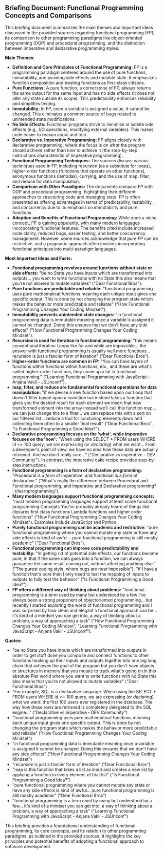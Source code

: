 

## Briefing Document: Functional Programming Concepts and Comparisons

This briefing document summarizes the main themes and important ideas discussed in the provided sources regarding functional programming (FP), its comparison to other programming paradigms like object-oriented programming (OOP) and procedural programming, and the distinction between imperative and declarative programming styles.

**Main Themes:**

- **Definition and Core Principles of Functional Programming:** FP is a programming paradigm centered around the use of pure functions, immutability, and avoiding side effects and mutable state. It emphasizes function composition and treating functions as first-class citizens.
- **Pure Functions:** A pure function, a cornerstone of FP, always returns the same output for the same input and has no side effects (it does not alter any state outside its scope). This predictability enhances reliability and simplifies testing.
- **Immutability:** In FP, once a variable is assigned a value, it cannot be changed. This eliminates a common source of bugs related to unintended state modifications.
- **No Side Effects:** Functional programs strive to minimize or isolate side effects (e.g., I/O operations, modifying external variables). This makes code easier to reason about and test.
- **Declarative vs. Imperative Programming:** FP aligns closely with declarative programming, where the focus is on _what_ the program should achieve rather than _how_ to achieve it (the step-by-step instructions characteristic of imperative programming).
- **Functional Programming Techniques:** The sources discuss various techniques used in FP, including recursion (as a substitute for loops), higher-order functions (functions that operate on other functions), anonymous functions (lambdas), currying, and the use of map, filter, and reduce for data manipulation.
- **Comparison with Other Paradigms:** The documents compare FP with OOP and procedural programming, highlighting their different approaches to structuring code and managing state. FP is often presented as offering advantages in terms of predictability, testability, and concurrency due to its emphasis on immutability and pure functions.
- **Adoption and Benefits of Functional Programming:** While once a niche concept, FP is gaining popularity, with many modern languages incorporating functional features. The benefits cited include increased code clarity, reduced bugs, easier testing, and better concurrency management. However, some sources acknowledge that pure FP can be restrictive, and a pragmatic approach often involves incorporating functional principles into multi-paradigm languages.

**Most Important Ideas and Facts:**

- **Functional programming revolves around functions without state or side effects:** "be no State you have inputs which are transformed into outputs... you want to write functions with no State this also means that you're not allowed to mutate variables" ("Dear Functional Bros").
- **Pure functions are predictable and reliable:** "functional programming uses pure mathematical functions meaning each unique input gives one specific output. This is done by not changing the program state which makes the behavior more predictable and reliable" ("How Functional Programming Changes Your Coding Mindset").
- **Immutability prevents unintended state changes:** "in functional programming data is immutable meaning once a variable is assigned it cannot be changed. Doing this ensures that we don't have any side effects" ("How Functional Programming Changes Your Coding Mindset").
- **Recursion is used for iteration in functional programming:** "this means conventional iteration Loops like for and while are impossible... the answer with functional programming is usually well more functions... recursion is just a fancier form of iteration" ("Dear Functional Bros").
- **Higher-order functions are common in FP:** "You can have layers of functions within functions within functions, etc., and these are what's called higher-order functions, they come up a lot in functional programming." ("Learning Functional Programming with JavaScript - Anjana Vakil - JSUnconf").
- **map, filter, and reduce are fundamental functional operations for data manipulation:** "if we devise a new function based upon our Loop that doesn't filter based upon a condition but instead takes a function that gives you the desired result for each element we insert that new transformed element into the array instead we'll call this function map... we can just change this to a filter... we can replace this with a sort on our filtered list... reduce a tool for combining elements down and collecting them often to a smaller final result" ("Dear Functional Bros", "Is Functional Programming a Good Idea?").
- **Declarative programming focuses on the 'what', while imperative focuses on the 'how':** "When using the SELECT * FROM users WHERE id <= 100 query, we are expressing (or _declaring_) what we want... From a developer's point of view, we have no idea how these data are actually retrieved. And we don't really care..." ("Declarative vs imperative - DEV Community"). In contrast, the imperative cake recipe provides step-by-step instructions.
- **Functional programming is a form of declarative programming:** "Procedural is a _form_ of imperative, and functional is a _form_ of declarative." ("What's really the difference between Procedural and Functional programming, and Imperative and Declarative programming? : r/learnprogramming").
- **Many modern languages support functional programming concepts:** "most modern programming languages support at least some functional programming Concepts You've probably already heard of things like closures first class functions Lambda functions and higher order functions" ("How Functional Programming Changes Your Coding Mindset"). Examples include JavaScript and Python.
- **Purely functional programming can be academic and restrictive:** "pure functional programming where you cannot mutate any state or have any side effects is kind of awful... pure functional programming is still mostly academic" ("Dear Functional Bros").
- **Functional programming can improve code predictability and testability:** "In getting rid of potential side effects, our functions become pure, in that if the same data goes into a function, we can always guarantee the same result coming out, without affecting anything else." ("The purest coding style, where bugs are near impossible"). "if I have a function that's pure then I only need to test the mapping of inputs to outputs to fully test the behavior" ("Is Functional Programming a Good Idea?").
- **FP offers a different way of thinking about problems:** "functional programming is a term used by many but understood by a few I've always been a strong proponent of objectoriented programming... but recently I started exploring the world of functional programming and I was surprised by how clean and elegant a functional approach can be... it's kind of a mindset you can get into, a way of thinking about a problem, a way of approaching a task" ("How Functional Programming Changes Your Coding Mindset", "Learning Functional Programming with JavaScript - Anjana Vakil - JSUnconf").

**Quotes:**

- "be no State you have inputs which are transformed into outputs in order to get stuff done you compose and connect functions to other functions hooking up their inputs and outputs together into one big long chain that achieves the goal of the program but you don't have objects or structures in memory that you mutate to track what's going on in this absolute Pier world where you want to write functions with no State this also means that you're not allowed to mutate variables" ("Dear Functional Bros")
- "For example, SQL is a declarative language. When using the SELECT * FROM users WHERE id <= 100 query, we are expressing (or _declaring_) what we want: the first 100 users ever registered in the database. The way how these rows are retrieved is completely delegated to the SQL engine..." ("Declarative vs imperative - DEV Community")
- "functional programming uses pure mathematical functions meaning each unique input gives one specific output. This is done by not changing the program state which makes the behavior more predictable and reliable" ("How Functional Programming Changes Your Coding Mindset")
- "in functional programming data is immutable meaning once a variable is assigned it cannot be changed. Doing this ensures that we don't have any side effects" ("How Functional Programming Changes Your Coding Mindset")
- "recursion is just a fancier form of iteration" ("Dear Functional Bros")
- "map is this function that takes a list as input and creates a new list by applying a function to every element of that list" ("Is Functional Programming a Good Idea?")
- "pure functional programming where you cannot mutate any state or have any side effects is kind of awful... pure functional programming is still mostly academic" ("Dear Functional Bros")
- "functional programming is a term used by many but understood by a few... it's kind of a mindset you can get into, a way of thinking about a problem, a way of approaching a task" ("Learning Functional Programming with JavaScript - Anjana Vakil - JSUnconf")

This briefing provides a foundational understanding of functional programming, its core concepts, and its relation to other programming paradigms, as outlined in the provided sources. It highlights the key principles and potential benefits of adopting a functional approach to software development.
